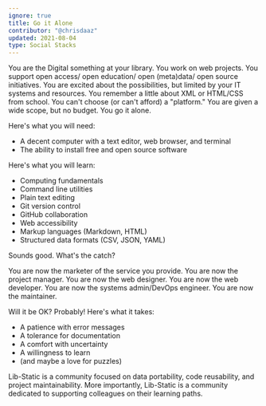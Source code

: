 ```yaml
---
ignore: true
title: Go it Alone
contributor: "@chrisdaaz"
updated: 2021-08-04
type: Social Stacks
---
```


You are the Digital something at your library. 
You work on web projects. 
You support open access/ open education/ open (meta)data/ open source initiatives. 
You are excited about the possibilities, but limited by your IT systems and resources. 
You remember a little about XML or HTML/CSS from school. 
You can't choose (or can't afford) a "platform." 
You are given a wide scope, but no budget. You go it alone. 

Here's what you will need:

- A decent computer with a text editor, web browser, and terminal
- The ability to install free and open source software

Here's what you will learn:

- Computing fundamentals
- Command line utilities
- Plain text editing
- Git version control
- GitHub collaboration
- Web accessibility
- Markup languages (Markdown, HTML)
- Structured data formats (CSV, JSON, YAML)

Sounds good. 
What's the catch? 

You are now the marketer of the service you provide. 
You are now the project manager. 
You are now the web designer. 
You are now the web developer. 
You are now the systems admin/DevOps engineer. 
You are now the maintainer.

Will it be OK? Probably! Here's what it takes:

- A patience with error messages
- A tolerance for documentation
- A comfort with uncertainty
- A willingness to learn 
- (and maybe a love for puzzles)

Lib-Static is a community focused on data portability, code reusability, and project maintainability. 
More importantly, Lib-Static is a community dedicated to supporting colleagues on their learning paths. 
